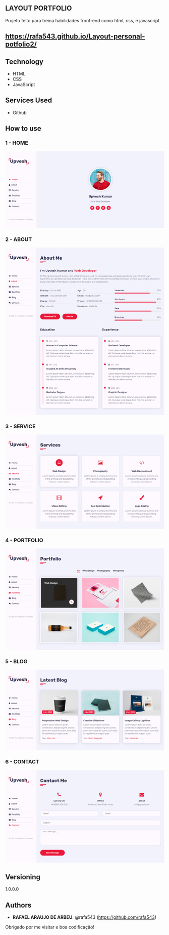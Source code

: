 ## LAYOUT PORTFOLIO


Projeto feito para treina habilidades front-end como html, css, e javascript

## https://rafa543.github.io/Layout-personal-potfolio2/

 
## Technology 
 
* HTML
* CSS
* JavaScript
 
 
## Services Used
 
* Github

 
## How to use
 
### 1 - HOME
![Home Screen](https://github.com/rafa543/Layout-personal-potfolio2/blob/main/project-content/Section%20Screens/1-home.jpg)
 
### 2 - ABOUT
![About Screen](https://github.com/rafa543/Layout-personal-potfolio2/blob/main/project-content/Section%20Screens/2-About.jpg)

### 3 - SERVICE
![Service Screen](https://github.com/rafa543/Layout-personal-potfolio2/blob/main/project-content/Section%20Screens/3-Services.jpg)

### 4 - PORTFOLIO
![Portfolio Screen](https://github.com/rafa543/Layout-personal-potfolio2/blob/main/project-content/Section%20Screens/4-Portfolio.jpg)

### 5 - BLOG
![Blog Screen](https://github.com/rafa543/Layout-personal-potfolio2/blob/main/project-content/Section%20Screens/5-Blog.jpg)

### 6 - CONTACT
![Contact Screen](https://github.com/rafa543/Layout-personal-potfolio2/blob/main/project-content/Section%20Screens/6-Contact.jpg)

## Versioning
 
1.0.0.0
 
 
## Authors
 
* **RAFAEL ARAUJO DE ARBEU**: @rafa543 (https://github.com/rafa543)
 
 
Obrigado por me visitar e boa codificação!
